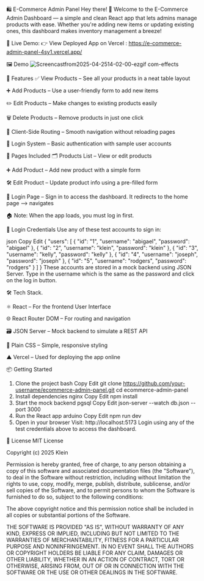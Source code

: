 🛍️ E-Commerce Admin Panel
Hey there! 👋
Welcome to the E-Commerce Admin Dashboard — a simple and clean React app that lets admins manage products with ease. Whether you're adding new items or updating existing ones, this dashboard makes inventory management a breeze!


🔗 Live Demo:
👉 View Deployed App on Vercel : https://e-commerce-admin-panel-4sy1.vercel.app/


🖼 Demo
![Screencastfrom2025-04-2514-02-00-ezgif com-effects](https://github.com/user-attachments/assets/592ee478-168f-4c79-87cd-83a09e00c94e)



🚀 Features
✅ View Products – See all your products in a neat table layout

➕ Add Products – Use a user-friendly form to add new items

✏️ Edit Products – Make changes to existing products easily

🗑️ Delete Products – Remove products in just one click

🔁 Client-Side Routing – Smooth navigation without reloading pages

🔐 Login System – Basic authentication with sample user accounts



📁 Pages Included
🗂️ Products List – View or edit products

➕ Add Product – Add new product with a simple form

🛠️ Edit Product – Update product info using a pre-filled form

🔐 Login Page – Sign in to access the dashboard. It redirects to the home page --> navigates

🏠 Note: When the app loads, you must log in first.

👥 Login Credentials
Use any of these test accounts to sign in:

json
Copy
Edit
{
  "users": [
    { "id": "1", "username": "abigael", "password": "abigael" },
    { "id": "2", "username": "klein", "password": "klein" },
    { "id": "3", "username": "kelly", "password": "kelly" },
    { "id": "4", "username": "joseph", "password": "joseph" },
    { "id": "5", "username": "rodgers", "password": "rodgers" }
  ]
}
These accounts are stored in a mock backend using JSON Server.
Type in the username which is the same as the password and click on the log in button.


🛠 Tech Stack.

⚛️ React – For the frontend User Interface

🌐 React Router DOM – For routing and navigation

🗃️ JSON Server – Mock backend to simulate a REST API

🎨 Plain CSS – Simple, responsive styling

▲ Vercel – Used for deploying the app online


📦 Getting Started
1. Clone the project
bash
Copy
Edit
git clone https://github.com/your-username/ecommerce-admin-panel.git
cd ecommerce-admin-panel
2. Install dependencies
nginx
Copy
Edit
npm install
3. Start the mock backend
pgsql
Copy
Edit
json-server --watch db.json --port 3000
4. Run the React app
arduino
Copy
Edit
npm run dev
5. Open in your browser
Visit: http://localhost:5173
Login using any of the test credentials above to access the dashboard.

📄 License
MIT License

Copyright (c) 2025 Klein

Permission is hereby granted, free of charge, to any person obtaining a copy
of this software and associated documentation files (the "Software"), to deal
in the Software without restriction, including without limitation the rights
to use, copy, modify, merge, publish, distribute, sublicense, and/or sell
copies of the Software, and to permit persons to whom the Software is
furnished to do so, subject to the following conditions:

The above copyright notice and this permission notice shall be included in
all copies or substantial portions of the Software.

THE SOFTWARE IS PROVIDED "AS IS", WITHOUT WARRANTY OF ANY KIND, EXPRESS OR
IMPLIED, INCLUDING BUT NOT LIMITED TO THE WARRANTIES OF MERCHANTABILITY,
FITNESS FOR A PARTICULAR PURPOSE AND NONINFRINGEMENT. IN NO EVENT SHALL THE
AUTHORS OR COPYRIGHT HOLDERS BE LIABLE FOR ANY CLAIM, DAMAGES OR OTHER
LIABILITY, WHETHER IN AN ACTION OF CONTRACT, TORT OR OTHERWISE, ARISING FROM,
OUT OF OR IN CONNECTION WITH THE SOFTWARE OR THE USE OR OTHER DEALINGS IN
THE SOFTWARE.
